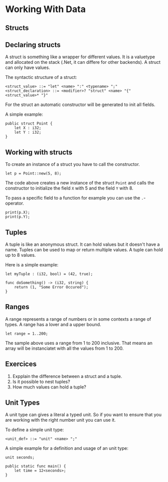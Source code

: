 # Working With Data

## Structs

## Declaring structs
A struct is something like a wrapper for different values. It is a valuetype and allocated on the stack (.Net, it can differe for other backends). A struct can only have values. 

The syntactic structure of a struct:
```ebnf
<struct_value> ::= "let" <name> ":" <typename> ";"
<struct_declaration> ::= <modifier>? "struct" <name> "{" <struct_value>* "}"
```

For the struct an automatic constructor will be generated to init all fields.

A simple example:
```back
public struct Point {
    let X : i32;
    let Y : i32;
}
```

## Working with structs

To create an instance of a struct you have to call the constructor. 

```back
let p = Point::new(5, 8);
```

The code above creates a new instance of the struct `Point` and calls the constructor to initialize the field `X` with 5 and the field `Y` with 8.

To pass a specific field to a function for example you can use the `.`-operator.

```back
print(p.X);
print(p.Y);
```

## Tuples

A tuple is like an anonymous struct. It can hold values but it doesn't have a name. Tuples can be used to map or return multiple values. A tuple can hold up to 8 values. 

Here is a simple example:

```back
let myTuple : (i32, bool) = (42, true);
```

```back
func doSomething() -> (i32, string) {
    return (1, "Some Error Occured");
}
```

## Ranges

A range represents a range of numbers or in some contexts a range of types. A range has a lover and a upper bound.

```back
let range = 1..200;
```

The sample above uses a range from 1 to 200 inclusive. That means an array will be instanciatet with all the values from 1 to 200.

## Exercices

1. Expplain the difference between a struct and a tuple.
2. Is it possible to nest tuples?
3. How much values can hold a tuple?

## Unit Types

A unit type can gives a literal a typed unit. So if you want to ensure that you are working with the right number unit you can use it. 

To define a simple unit type:

```ebnf
<unit_def> ::= "unit" <name> ";"
```

A simple example for a definition and usage of an unit type:
```back
unit seconds;

public static func main() {
    let time = 12<seconds>;
}
```